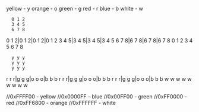 yellow - y
orange - o
green -  g
red -    r
blue -   b
white -  w


      0 1 2
      3 4 5
      6 7 8
0 1 2|0 1 2|0 1 2|0 1 2
3 4 5|3 4 5|3 4 5|3 4 5
6 7 8|6 7 8|6 7 8|6 7 8
      0 1 2
      3 4 5
      6 7 8



      y y y
      y y y
      y y y
r r r|g g g|o o o|b b b
r r r|g g g|o o o|b b b
r r r|g g g|o o o|b b b
      w w w
      w w w
      w w w

//0xFFFF00 - yellow
//0x0000FF - blue
//0x00FF00 - green
//0xFF0000 - red
//0xFF6800 - orange
//0xFFFFFF - white
